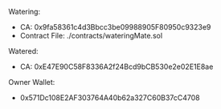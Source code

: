 Watering:
- CA: 0x9fa58361c4d3Bbcc3be09988905F80950c9323e9
- Contract File: ./contracts/wateringMate.sol

Watered:
- CA: 0xE47E90C58F8336A2f24Bcd9bCB530e2e02E1E8ae

Owner Wallet:
- 0x571Dc108E2AF303764A40b62a327C60B37cC4708
